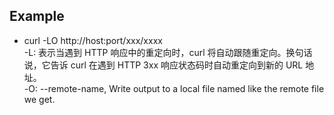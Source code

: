 ## Example
- curl -LO http://host:port/xxx/xxxx  
  -L: 表示当遇到 HTTP 响应中的重定向时，curl 将自动跟随重定向。换句话说，它告诉 curl 在遇到 HTTP 3xx 响应状态码时自动重定向到新的 URL 地址。  
  -O: --remote-name, Write output to a local file named like the remote file we get.
